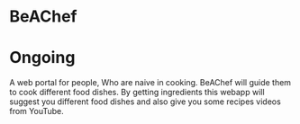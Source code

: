 # BeAChef
# Ongoing
A web portal for people, Who are naive in cooking. BeAChef will guide them to cook different food dishes.
By getting ingredients this webapp will suggest you different food dishes and also give you some recipes videos from YouTube.
